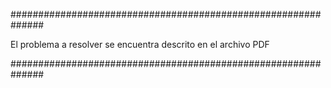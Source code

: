 ##############################################################


El problema a resolver se encuentra descrito en el archivo PDF


##############################################################